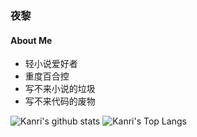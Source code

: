### 夜黎
#### About Me
- 轻小说爱好者
- 重度百合控
- 写不来小说的垃圾
- 写不来代码的废物

![Kanri's github stats](https://github-readme-stats.vercel.app/api?username=DawnNights&show_icons=true&theme=vue&line_height=20)
![Kanri's Top Langs](https://github-readme-stats.vercel.app/api/top-langs/?username=DawnNights&layout=compact&theme=vue&card_width=270)
